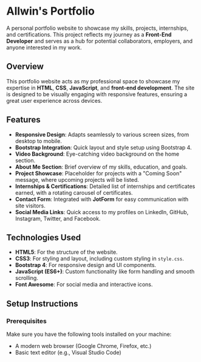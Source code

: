 # Allwin's Portfolio

A personal portfolio website to showcase my skills, projects, internships, and certifications. This project reflects my journey as a **Front-End Developer** and serves as a hub for potential collaborators, employers, and anyone interested in my work.


## Overview

This portfolio website acts as my professional space to showcase my expertise in **HTML**, **CSS**, **JavaScript**, and **front-end development**. The site is designed to be visually engaging with responsive features, ensuring a great user experience across devices.

## Features

- **Responsive Design**: Adapts seamlessly to various screen sizes, from desktop to mobile.
- **Bootstrap Integration**: Quick layout and style setup using Bootstrap 4.
- **Video Background**: Eye-catching video background on the home section.
- **About Me Section**: Brief overview of my skills, education, and goals.
- **Project Showcase**: Placeholder for projects with a "Coming Soon" message, where upcoming projects will be listed.
- **Internships & Certifications**: Detailed list of internships and certificates earned, with a rotating carousel of certificates.
- **Contact Form**: Integrated with **JotForm** for easy communication with site visitors.
- **Social Media Links**: Quick access to my profiles on LinkedIn, GitHub, Instagram, Twitter, and Facebook.

## Technologies Used

- **HTML5**: For the structure of the website.
- **CSS3**: For styling and layout, including custom styling in `style.css`.
- **Bootstrap 4**: For responsive design and UI components.
- **JavaScript (ES6+)**: Custom functionality like form handling and smooth scrolling.
- **Font Awesome**: For social media and interactive icons.

## Setup Instructions

### Prerequisites

Make sure you have the following tools installed on your machine:
- A modern web browser (Google Chrome, Firefox, etc.)
- Basic text editor (e.g., Visual Studio Code)

